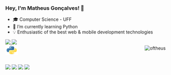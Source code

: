 ### Hey, I'm Matheus Gonçalves! 👋

- 🎓 Computer Science - UFF
- 🌱 I’m currently learning Python
- 💡 Enthusiastic of the best web & mobile development technologies

<div>
  <a href="https://github.com/oftheus">
  <img height="180em" src="https://github-readme-stats.vercel.app/api?username=oftheus&show_icons=true&theme=dark&include_all_commits=true&count_private=true"/>
  <img height="180em" src="https://github-readme-stats.vercel.app/api/top-langs/?username=oftheus&layout=compact&langs_count=7&theme=dark"/>
</div> 
  <img align="center" alt="Rafa-Python" height="30" width="40" src="https://raw.githubusercontent.com/devicons/devicon/master/icons/python/python-original.svg">
  <img align="right" alt="oftheus" src="https://cdn.discordapp.com/attachments/842758615143677982/884260054080053268/36428587acbccc858ab54eddc8adaea2.gif">
  
  ##
  
  <div>
  <a href="https://instagram.com/oftheus" target="_blank"><img src="https://img.shields.io/badge/-Instagram-%23E4405F?style=for-the-badge&logo=instagram&logoColor=white" target="_blank"></a>
 	<a href="https://www.twitch.tv/lperigoxo" target="_blank"><img src="https://img.shields.io/badge/Twitch-9146FF?style=for-the-badge&logo=twitch&logoColor=white" target="_blank"></a>
 <a href="https://discord.gg/ezydPQeY" target="_blank"><img src="https://img.shields.io/badge/Discord-7289DA?style=for-the-badge&logo=discord&logoColor=white" target="_blank"></a> 
 <a href="https://steamcommunity.com/id/perigoxxo/" target="_blank" ><img src="https://img.shields.io/badge/Steam-000000?style=for-the-badge&logo=steam&logoColor=white" target="_blank"></a>
    
  </div> 
